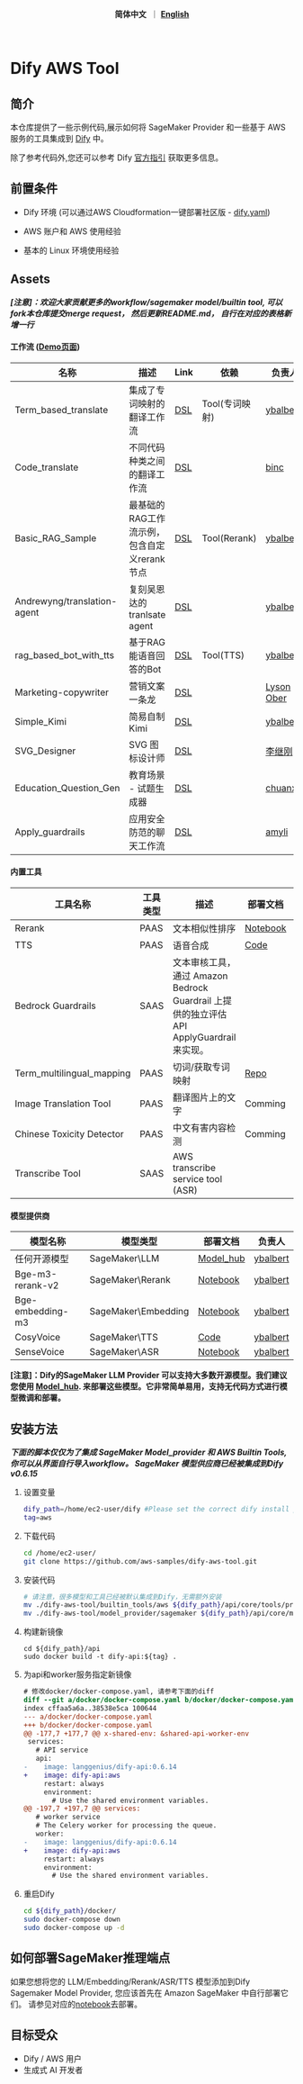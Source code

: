 <p align="center">
    &nbsp<strong>简体中文</strong>&nbsp ｜ <a href="README.md"><strong>English</strong></a>&nbsp 
</p>
<br>

# Dify AWS Tool

## 简介
本仓库提供了一些示例代码,展示如何将 SageMaker Provider 和一些基于 AWS 服务的工具集成到 [Dify](https://github.com/langgenius/dify) 中。 

除了参考代码外,您还可以参考 Dify [官方指引](https://docs.dify.ai/guides/tools/quick-tool-integration) 获取更多信息。



## 前置条件

- Dify 环境 (可以通过AWS Cloudformation一键部署社区版 - [dify.yaml](./dify.yaml))

- AWS 账户和 AWS 使用经验

- 基本的 Linux 环境使用经验



## Assets 

***[注意]：欢迎大家贡献更多的workflow/sagemaker model/builtin tool, 可以fork本仓库提交merge request， 然后更新README.md， 自行在对应的表格新增一行***

#### 工作流 ([Demo页面](./workflow/README.md))

| 名称                        | 描述                                        | Link                                                  | 依赖           | 负责人                                                       |
| --------------------------- | ------------------------------------------- | ----------------------------------------------------- | -------------- | ------------------------------------------------------------ |
| Term_based_translate        | 集成了专词映射的翻译工作流                  | [DSL](./workflow/term_based_translation_workflow.yml) | Tool(专词映射) | [ybalbert](ybalbert@amazon.com)                              |
| Code_translate              | 不同代码种类之间的翻译工作流                | [DSL](./workflow/claude3_code_translation.yml)        |                | [binc](binc@amazon.com)                                      |
| Basic_RAG_Sample            | 最基础的RAG工作流示例，包含自定义rerank节点 | [DSL](./workflow/basic_rag_sample.yml)                | Tool(Rerank)   | [ybalbert](ybalbert@amazon.com)                              |
| Andrewyng/translation-agent | 复刻吴恩达的tranlsate agent                 | [DSL](./workflow/andrew_translation_agent.yml)        |                | [ybalbert](ybalbert@amazon.com)                              |
| rag_based_bot_with_tts      | 基于RAG能语音回答的Bot                      | [DSL](./workflow/rag_based_bot_with_tts.yml)          | Tool(TTS)      | [ybalbert](ybalbert@amazon.com)                              |
| Marketing-copywriter        | 营销文案一条龙                              | [DSL](./workflow/marketing-copywriting.yml)           |                | [Lyson Ober](https://www.youtube.com/@lysonober)             |
| Simple_Kimi                 | 简易自制Kimi                                | [DSL](./workflow/simple_kimi.yml)                     |                | [ybalbert](ybalbert@amazon.com)                              |
| SVG_Designer                | SVG 图标设计师                              | [DSL](./workflow/svg_designer.yml)                    |                | [李继刚](https://waytoagi.feishu.cn/wiki/TRlTwxCFJis292kNAzEc9D4BnvY) |
| Education_Question_Gen      | 教育场景 - 试题生成器                       | [DSL](./workflow/edu_question_gen.yml)                |                | [chuanxie](chuanxie@amazon.com)                              |
| Apply_guardrails            | 应用安全防范的聊天工作流                    | [DSL](./workflow/apply_guardrails.yml)                |                | [amyli](amyli@amazon.com)                                    |

#### 内置工具

| 工具名称                      | 工具类型 | 描述                                                                 | 部署文档                                                     | 负责人                             |
|---------------------------| -------- |--------------------------------------------------------------------| ------------------------------------------------------------ |---------------------------------|
| Rerank                    | PAAS     | 文本相似性排序                                                            | [Notebook](https://github.com/aws-samples/dify-aws-tool/blob/main/notebook/bge-reranker-v2-m3-deploy.ipynb) | [ybalbert](ybalbert@amazon.com) |
| TTS                       | PAAS     | 语音合成                                                               | [Code](https://github.com/aws-samples/dify-aws-tool/tree/main/notebook/cosyvoice) | [ybalbert](ybalbert@amazon.com) |
| Bedrock Guardrails        | SAAS     | 文本审核工具，通过 Amazon Bedrock Guardrail 上提供的独立评估API ApplyGuardrail 来实现。 |                                                              | [amyli](amyli@amazon.com)       |
| Term_multilingual_mapping | PAAS     | 切词/获取专词映射                                                          | [Repo](https://github.com/ybalbert001/dynamodb-rag/tree/translate) | [ybalbert](ybalbert@amazon.com) |
| Image Translation Tool    | PAAS     | 翻译图片上的文字                                                           | Comming                                                      | [tanqy](tangqy@amazon.com)      |
| Chinese Toxicity Detector | PAAS     | 中文有害内容检测                                                           | Comming                                                      | [ychchen](ychchen@amazon.com)   |
| Transcribe Tool    | SAAS     | AWS transcribe service tool (ASR)                                           |                                                    | [river xie](chuanxie@amazon.com)      |

#### 模型提供商

| 模型名称         | 模型类型            | 部署文档                                                     | 负责人                          |
| ---------------- | ------------------- | ------------------------------------------------------------ | ------------------------------- |
| 任何开源模型     | SageMaker\LLM       | [Model_hub](https://github.com/aws-samples/llm_model_hub)    | [ybalbert](ybalbert@amazon.com) |
| Bge-m3-rerank-v2 | SageMaker\Rerank    | [Notebook](https://github.com/aws-samples/dify-aws-tool/blob/main/notebook/bge-reranker-v2-m3-deploy.ipynb) | [ybalbert](ybalbert@amazon.com) |
| Bge-embedding-m3 | SageMaker\Embedding | [Notebook](https://github.com/aws-samples/dify-aws-tool/blob/main/notebook/bge-embedding-m3-deploy.ipynb) | [ybalbert](ybalbert@amazon.com) |
| CosyVoice        | SageMaker\TTS       | [Code](https://github.com/aws-samples/dify-aws-tool/tree/main/notebook/cosyvoice) | [ybalbert](ybalbert@amazon.com) |
| SenseVoice       | SageMaker\ASR       | [Notebook](https://github.com/aws-samples/dify-aws-tool/blob/main/notebook/funasr-deploy.ipynb) | [ybalbert](ybalbert@amazon.com) |

**[注意]：Dify的SageMaker LLM Provider 可以支持大多数开源模型。我们建议您使用  [Model_hub](https://github.com/aws-samples/llm_model_hub). 来部署这些模型。它非常简单易用，支持无代码方式进行模型微调和部署。**



## 安装方法

***下面的脚本仅仅为了集成 SageMaker Model_provider 和 AWS Builtin Tools, 你可以从界面自行导入workflow。 SageMaker 模型供应商已经被集成到Dify v0.6.15***

1. 设置变量
   ```bash
   dify_path=/home/ec2-user/dify #Please set the correct dify install path
   tag=aws
   ```

2. 下载代码
   ```bash
   cd /home/ec2-user/
   git clone https://github.com/aws-samples/dify-aws-tool.git
   ```
   
3. 安装代码
   ```bash
   # 请注意，很多模型和工具已经被默认集成到Dify，无需额外安装
   mv ./dify-aws-tool/builtin_tools/aws ${dify_path}/api/core/tools/provider/builtin/
   mv ./dify-aws-tool/model_provider/sagemaker ${dify_path}/api/core/model_runtime/model_providers/
   ```
   
4. 构建新镜像

   ```
   cd ${dify_path}/api
   sudo docker build -t dify-api:${tag} .
   ```

5. 为api和worker服务指定新镜像

   ```diff
   # 修改docker/docker-compose.yaml, 请参考下面的diff
   diff --git a/docker/docker-compose.yaml b/docker/docker-compose.yaml
   index cffaa5a6a..38538e5ca 100644
   --- a/docker/docker-compose.yaml
   +++ b/docker/docker-compose.yaml
   @@ -177,7 +177,7 @@ x-shared-env: &shared-api-worker-env
    services:
      # API service
      api:
   -    image: langgenius/dify-api:0.6.14
   +    image: dify-api:aws
        restart: always
        environment:
          # Use the shared environment variables.
   @@ -197,7 +197,7 @@ services:
      # worker service
      # The Celery worker for processing the queue.
      worker:
   -    image: langgenius/dify-api:0.6.14
   +    image: dify-api:aws
        restart: always
        environment:
          # Use the shared environment variables.
   ```

5. 重启Dify
   ```bash
   cd ${dify_path}/docker/
   sudo docker-compose down
   sudo docker-compose up -d
   ```



## 如何部署SageMaker推理端点

如果您想将您的 LLM/Embedding/Rerank/ASR/TTS 模型添加到Dify Sagemaker Model Provider, 您应该首先在 Amazon SageMaker 中自行部署它们。
请参见对应的[notebook](https://github.com/aws-samples/dify-aws-tool#model_provider)去部署。

## 目标受众
- Dify / AWS 用户
- 生成式 AI 开发者


